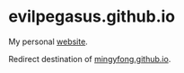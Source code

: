 # evilpegasus.github.io
My personal [website](https://evilpegasus.github.io/).

Redirect destination of [mingyfong.github.io](http://mingyfong.github.io/).
